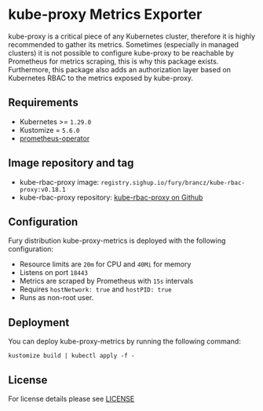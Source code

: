 # kube-proxy Metrics Exporter

<!-- <KFD-DOCS> -->

kube-proxy is a critical piece of any Kubernetes cluster, therefore it is highly
recommended to gather its metrics. Sometimes (especially in managed clusters) it
is not possible to configure kube-proxy to be reachable by Prometheus for
metrics scraping, this is why this package exists. Furthermore, this package
also adds an authorization layer based on Kubernetes RBAC to the metrics exposed
by kube-proxy.

## Requirements

- Kubernetes >= `1.29.0`
- Kustomize = `5.6.0`
- [prometheus-operator](../prometheus-operator)


## Image repository and tag

- kube-rbac-proxy image: `registry.sighup.io/fury/brancz/kube-rbac-proxy:v0.18.1`
- kube-rbac-proxy repository: [kube-rbac-proxy on Github][krp-gh]


## Configuration

Fury distribution kube-proxy-metrics is deployed with the following configuration:

- Resource limits are `20m` for CPU and `40Mi` for memory
- Listens on port `18443`
- Metrics are scraped by Prometheus with `15s` intervals
- Requires `hostNetwork: true` and `hostPID: true`
- Runs as non-root user.


## Deployment

You can deploy kube-proxy-metrics by running the following command:

```shell
kustomize build | kubectl apply -f -
```

<!-- Links -->

[krp-gh]: https://quay.io/repository/brancz/kube-rbac-proxy

<!-- </KFD-DOCS> -->

## License

For license details please see [LICENSE](../../LICENSE)
